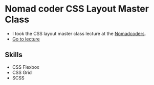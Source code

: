 # Nomad coder CSS Layout Master Class

- I took the CSS layout master class lecture at the [Nomadcoders](https://nomadcoders.co/).
- [Go to lecture](https://nomadcoders.co/css-layout-masterclass)

## Skills

- CSS Flexbox
- CSS Grid
- SCSS
